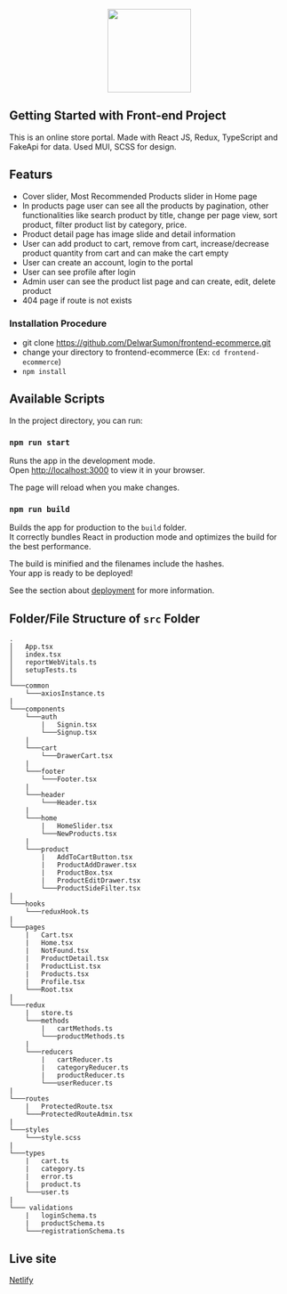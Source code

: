 <p align="center"><a href="https://delwar-ecommerce.netlify.app/" target="_blank" ><img src="https://github.com/DelwarSumon/fs13-CSS-SASS/blob/main/logo.png?raw=true" style="width:150px; height:auto;"></a></p>

## Getting Started with Front-end Project 

This is an online store portal. Made with React JS, Redux, TypeScript and FakeApi for data. Used MUI, SCSS for design. 

## Featurs

- Cover slider, Most Recommended Products slider in Home page
- In products page user can see all the products by pagination, other functionalities like search product by title, change per page view, sort product, filter product list by category, price.
- Product detail page has image slide and detail information
- User can add product to cart, remove from cart, increase/decrease product quantity from cart and can make the cart empty
- User can create an account, login to the portal
- User can see profile after login
- Admin user can see the product list page and can create, edit, delete product
- 404 page if route is not exists

### Installation Procedure

- git clone https://github.com/DelwarSumon/frontend-ecommerce.git
- change your directory to frontend-ecommerce (Ex: `cd frontend-ecommerce`)
- `npm install`

## Available Scripts

In the project directory, you can run:

### `npm run start`

Runs the app in the development mode.\
Open [http://localhost:3000](http://localhost:3000) to view it in your browser.

The page will reload when you make changes.

### `npm run build`

Builds the app for production to the `build` folder.\
It correctly bundles React in production mode and optimizes the build for the best performance.

The build is minified and the filenames include the hashes.\
Your app is ready to be deployed!

See the section about [deployment](https://facebook.github.io/create-react-app/docs/deployment) for more information.

## Folder/File Structure of `src` Folder

```CLEA
.
│   App.tsx
│   index.tsx
│   reportWebVitals.ts
│   setupTests.ts
│
└───common
    └───axiosInstance.ts
|
└───components
    └───auth
        |   Signin.tsx
        └───Signup.tsx
    |
    └───cart
        └───DrawerCart.tsx
    |
    └───footer
        └───Footer.tsx
    |
    └───header
        └───Header.tsx
    |
    └───home
        |   HomeSlider.tsx
        └───NewProducts.tsx
    |
    └───product
        |   AddToCartButton.tsx
        |   ProductAddDrawer.tsx
        |   ProductBox.tsx
        |   ProductEditDrawer.tsx
        └───ProductSideFilter.tsx
|
└───hooks
    └───reduxHook.ts
|
└───pages
    |   Cart.tsx
    |   Home.tsx
    |   NotFound.tsx
    |   ProductDetail.tsx
    |   ProductList.tsx
    |   Products.tsx
    |   Profile.tsx
    └───Root.tsx
|
└───redux
    |   store.ts
    └───methods
        |   cartMethods.ts
        └───productMethods.ts
    |
    └───reducers
        |   cartReducer.ts
        |   categoryReducer.ts
        |   productReducer.ts
        └───userReducer.ts
|
└───routes
    |   ProtectedRoute.tsx
    └───ProtectedRouteAdmin.tsx
|
└───styles
    └───style.scss
|
└───types
    |   cart.ts
    |   category.ts
    |   error.ts
    |   product.ts
    └───user.ts
|
└─── validations
    |   loginSchema.ts
    |   productSchema.ts
    └───registrationSchema.ts
```

## Live site

[Netlify](https://delwar-ecommerce.netlify.app/)
